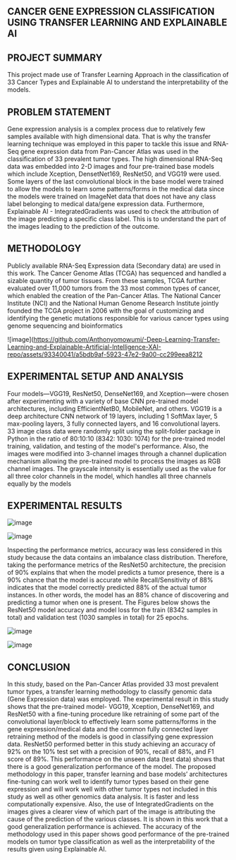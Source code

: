 ## CANCER GENE EXPRESSION CLASSIFICATION USING TRANSFER LEARNING AND EXPLAINABLE AI

## PROJECT SUMMARY
This project made use of Transfer Learning Approach in the classification of 33 Cancer Types and Explainable AI to understand the interpretability of the models.


## PROBLEM STATEMENT
Gene expression analysis is a complex process due to relatively few samples available with high dimensional data. That is why the transfer learning technique was employed in this paper to tackle this issue and RNA-Seq gene expression data from Pan-Cancer Atlas was used in the classification of 33 prevalent tumor types. The high dimensional RNA-Seq data was embedded into 2-D images and four pre-trained base models which include Xception, DensetNet169, ResNet50, and VGG19 were used. Some layers of the last convolutional block in the base model were trained to allow the models to learn some patterns/forms in the medical data since the models were trained on ImageNet data that does not have any class label belonging to medical data/gene expression data.
Furthermore, Explainable AI - IntegratedGradients was used to check the attribution of the image predicting a specific class label. This is to understand the part of the images leading to the prediction of the outcome.

## METHODOLOGY
Publicly available RNA-Seq Expression data (Secondary data) are used in this work. The Cancer Genome Atlas (TCGA) has sequenced and handled a sizable quantity of tumor tissues. From these samples, TCGA further evaluated over 11,000 tumors from the 33 most common types of cancer, which enabled the creation of the Pan-Cancer Atlas. The National Cancer Institute (NCI) and the National Human Genome Research Institute jointly founded the TCGA project in 2006 with the goal of customizing and identifying the genetic mutations responsible for various cancer types using genome sequencing and bioinformatics 

![image](https://github.com/Anthonyomowumi/-Deep-Learning-Transfer-Learning-and-Explainable-Artificial-Intelligence-XAI-repo/assets/93340041/a5bdb9af-5923-47e2-9a00-cc299eea8212




## EXPERIMENTAL SETUP AND ANALYSIS
Four models—VGG19, ResNet50, DenseNet169, and Xception—were chosen after experimenting with a variety of base CNN pre-trained model architectures, including EfficientNetB0, MobileNet, and others. VGG19 is a deep architecture CNN network of 19 layers, including 1 SoftMax layer, 5 max-pooling layers, 3 fully connected layers, and 16 convolutional layers.
33 image class data were randomly split using the split-folder package in Python in the ratio of 80:10:10 (8342: 1030: 1074) for the pre-trained model training, validation, and testing of the model's performance. Also, the images were modified into 3-channel images through a channel duplication mechanism allowing the pre-trained model to process the images as RGB channel images. The grayscale intensity is essentially used as the value for all three color channels in the model, which handles all three channels equally by the models

## EXPERIMENTAL RESULTS
![image](https://github.com/Anthonyomowumi/-Deep-Learning-Transfer-Learning-and-Explainable-Artificial-Intelligence-XAI-repo/assets/93340041/f6526793-52e6-4dce-b0de-c79d37e55903)

![image](https://github.com/Anthonyomowumi/-Deep-Learning-Transfer-Learning-and-Explainable-Artificial-Intelligence-XAI-repo/assets/93340041/bc612add-c6e4-4ee0-944c-286a8b2825e6)

Inspecting the performance metrics, accuracy was less considered in this study because the data contains an imbalance class distribution. Therefore, taking the performance metrics of the ResNet50 architecture, the precision of 90% explains that when the model predicts a tumor presence, there is a 90% chance that the model is accurate while Recall/Sensitivity of 88% indicates that the model correctly predicted 88% of the actual tumor instances. In other words, the model has an 88% chance of discovering and predicting a tumor when one is present. The Figures below shows the ResNet50 model accuracy and model loss for the train (8342 samples in total) and validation test (1030 samples in total) for 25 epochs.

![image](https://github.com/Anthonyomowumi/-Deep-Learning-Transfer-Learning-and-Explainable-Artificial-Intelligence-XAI-repo/assets/93340041/5143c5a0-851f-4de0-aac8-a2ce84a47e48)


![image](https://github.com/Anthonyomowumi/-Deep-Learning-Transfer-Learning-and-Explainable-Artificial-Intelligence-XAI-repo/assets/93340041/ae7a7d0d-a4fb-48d5-a11e-83f93fdeccda)



## CONCLUSION
In this study, based on the Pan-Cancer Atlas provided 33 most prevalent tumor types, a transfer learning methodology to classify genomic data (Gene Expression data) was employed. The experimental result in this study shows that the pre-trained model- VGG19, Xception, DenseNet169, and ResNet50 with a fine-tuning procedure like retraining of some part of the convolutional layer/block to effectively learn some patterns/forms in the gene expression/medical data and the common fully connected layer retraining method of the models is good in classifying gene expression data. ResNet50 performed better in this study achieving an accuracy of 92% on the 10% test set with a precision of 90%, recall of 88%, and F1 score of 89%. This performance on the unseen data (test data) shows that there is a good generalization performance of the model. The proposed methodology in this paper, transfer learning and base models’ architectures fine-tuning can work well to identify tumor types based on their gene expression and will work well with other tumor types not included in this study as well as other genomics data analysis. It is faster and less computationally expensive. Also, the use of IntegratedGradients on the images gives a clearer view of which part of the image is attributing the cause of the prediction of the various classes. It is shown in this work that a good generalization performance is achieved. The accuracy of the methodology used in this paper shows good performance of the pre-trained models on tumor type classification as well as the interpretability of the results given using Explainable AI.



